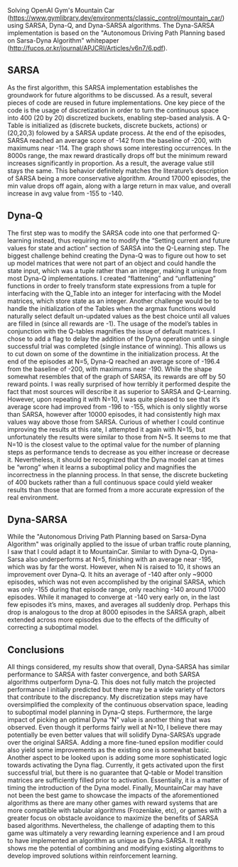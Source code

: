 Solving OpenAI Gym's Mountain Car (https://www.gymlibrary.dev/environments/classic_control/mountain_car/) using SARSA, Dyna-Q, and Dyna-SARSA algorithms.
The Dyna-SARSA implementation is based on the "Autonomous Driving Path Planning based on Sarsa-Dyna Algorithm" whitepaper (http://fucos.or.kr/journal/APJCRI/Articles/v6n7/6.pdf).

## SARSA

As the first algorithm, this SARSA implementation establishes the groundwork for future algorithms to be discussed. As a result, several pieces of code are reused in future implementations. 
One key piece of the code is the usage of discretization in order to turn the continuous space into 400 (20 by 20) discretized buckets, enabling step-based analysis. 
A Q-Table is initialized as (discrete buckets, discrete buckets, actions) or (20,20,3) folowed by a SARSA update process.
At the end of the episodes, SARSA reached an average score of -142 from the baseline of -200, with maximums near -114. The graph shows some interesting occurrences. 
In the 8000s range, the max reward drastically drops off but the minimum reward increases significantly in proportion. 
As a result, the average value still stays the same. This behavior definitely matches the literature’s description of SARSA being a more conservative algorithm. 
Around 17000 episodes, the min value drops off again, along with a large return in max value, and overall increase in avg value from -155 to -140.

## Dyna-Q

The first step was to modify the SARSA code into one that performed Q-learning instead, thus requiring me to modify the “Setting current and future values for state and action” section of SARSA into the Q-Learning step.
The biggest challenge behind creating the Dyna-Q was to figure out how to set up model matrices that were not part of an object and could handle the state input, which was a tuple rather than an integer, making it unique from most Dyna-Q implementations. 
I created “flattening” and “unflattening” functions in order to freely transform state expressions from a tuple for interfacing with the Q_Table into an integer for interfacing with the Model matrices, which store state as an integer. 
Another challenge would be to handle the initialization of the Tables when the argmax functions would naturally select default un-updated values as the best choice until all values are filled in (since all rewards are -1). 
The usage of the model’s tables in conjunction with the Q-tables magnifies the issue of default matrices. I chose to add a flag to delay the addition of the Dyna operation until a single successful trial was completed (single instance of winning). 
This allows us to cut down on some of the downtime in the initialization process. At the end of the episodes at N=5, Dyna-Q reached an average score of -196.4 from the baseline of -200, with maximums near -190. 
While the shape somewhat resembles that of the graph of SARSA, its rewards are off by 50 reward points. I was really surprised of how terribly it performed despite the fact that most sources will describe it as superior to SARSA and Q-Learning.
However, upon repeating it with N=10, I was quite pleased to see that it’s average score had improved from -196 to -155, which is only slightly worse than SARSA, however after 10000 episodes, it had consistently high max values way above those from SARSA. 
Curious of whether I could continue improving the results at this rate, I attempted it again with N=15, but unfortunately the results were similar to those from N=5. 
It seems to me that N=10 is the closest value to the optimal value for the number of planning steps as performance tends to decrease as you either increase or decrease it.
Nevertheless, it should be recognized that the Dyna model can at times be “wrong” when it learns a suboptimal policy and magnifies the incorrectness in the planning process. 
In that sense, the discrete bucketing of 400 buckets rather than a full continuous space could yield weaker results than those that are formed from a more accurate expression of the real environment.

## Dyna-SARSA
While the "Autonomous Driving Path Planning based on Sarsa-Dyna Algorithm" was originally applied to the issue of urban traffic route planning, I saw that I could adapt it to MountainCar.
Similar to with Dyna-Q, Dyna-Sarsa also underperforms at N=5, finishing with an average near -195, which was by far the worst. However, when N is raised to 10, it shows an improvement over Dyna-Q.
It hits an average of -140 after only ~9000 episodes, which was not even accomplished by the original SARSA, which was only -155 during that episode range, only reaching -140 around 17000 episodes. 
While it managed to converge at -140 very early on, in the last few episodes it’s mins, maxes, and averages all suddenly drop.
Perhaps this drop is analogous to the drop at 8000 episodes in the SARSA graph, albeit extended across more episodes due to the effects of the difficulty of correcting a suboptimal model. 

## Conclusions
All things considered, my results show that overall, Dyna-SARSA has similar performance to SARSA with faster convergence, and both SARSA algorithms outperform Dyna-Q. 
This does not fully match the projected performance I initially predicted but there may be a wide variety of factors that contribute to the discrepancy.
My discretization steps may have oversimplified the complexity of the continuous observation space, leading to suboptimal model planning in Dyna-Q steps. 
Furthermore, the large impact of picking an optimal Dyna “N” value is another thing that was observed. Even though it performs fairly well at N=10, I believe there may potentially be even better values that will solidify Dyna-SARSA’s upgrade over the original SARSA. 
Adding a more fine-tuned epsilon modifier could also yield some improvements as the existing one is somewhat basic. Another aspect to be looked upon is adding some more sophisticated logic towards activating the Dyna flag. 
Currently, it gets activated upon the first successful trial, but there is no guarantee that Q-table or Model transition matrices are sufficiently filled prior to activation. Essentially, it is a matter of timing the introduction of the Dyna model. 
Finally, MountainCar may have not been the best game to showcase the impacts of the aforementioned algorithms as there are many other games with reward systems that are more compatible with tabular algorithms (Frozenlake, etc), or games with a greater focus on obstacle avoidance to maximize the benefits of SARSA based algorithms.
Nevertheless, the challenge of adapting them to this game was ultimately a very rewarding learning experience and I am proud to have implemented an algorithm as unique as Dyna-SARSA. It really shows me the potential of combining and modifying existing algorithms to develop improved solutions within reinforcement learning.
